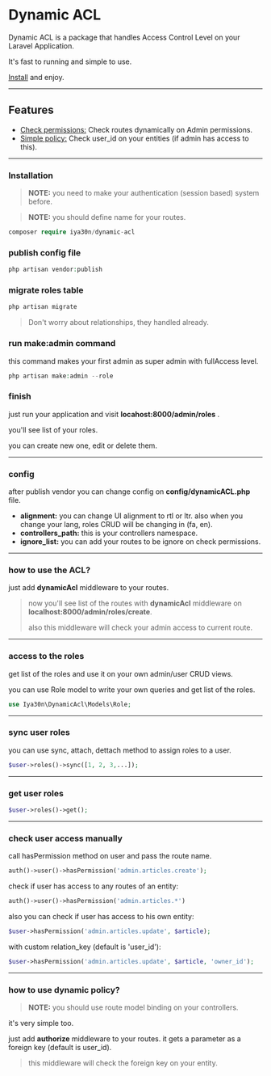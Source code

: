 # Dynamic ACL

Dynamic ACL is a package that handles Access Control Level on your Laravel Application.

It's fast to running and simple to use.

<a href="#installation">Install</a> and enjoy.

---

## Features

- <a href="#check_routes">Check permissions:</a> Check routes dynamically on Admin permissions.
- <a href="#simple_policy">Simple policy:</a> Check user_id on your entities (if admin has access to this).

---

<span id="installation"><h3>Installation</h3></span>

> **NOTE:** you need to make your authentication (session based) system before.

> **NOTE:** you should define name for your routes.


```php
composer require iya30n/dynamic-acl
```


### publish config file

```php
php artisan vendor:publish
```

### migrate roles table

```php
php artisan migrate
```

> Don't worry about relationships, they handled already.

### run make:admin command

this command makes your first admin as super admin with fullAccess level.

```php
php artisan make:admin --role
```

### finish

just run your application and visit **locahost:8000/admin/roles** .

you'll see list of your roles.

you can create new one, edit or delete them.

---

### config

after publish vendor you can change config on **config/dynamicACL.php** file.

- **alignment:** you can change UI alignment to rtl or ltr. also when you change your lang, roles CRUD will be changing in (fa, en).
- **controllers_path:** this is your controllers namespace.
- **ignore_list:** you can add your routes to be ignore on check permissions.

---

<h3 id="check_routes">how to use the ACL?</h3>

just add **dynamicAcl** middleware to your routes.
> now you'll see list of the routes with **dynamicAcl** middleware on **localhost:8000/admin/roles/create**.
>
> also this middleware will check your admin access to current route.
---
<h3 id="list_of_the_roles">access to the roles</h3>
get list of the roles and use it on your own admin/user CRUD views.

you can use Role model to write your own queries and get list of the roles.

```php
use Iya30n\DynamicAcl\Models\Role;
```

---
<h3 id="sync_user_roles">sync user roles</h3>
you can use sync, attach, dettach method to assign roles to a user.

```php
$user->roles()->sync([1, 2, 3,...]);
```

---
<h3 id="get_user_roles">get user roles</h3>

```php
$user->roles()->get();
```

---

<h3 id="check_user_access">check user access manually</h3>

call hasPermission method on user and pass the route name.

```php
auth()->user()->hasPermission('admin.articles.create');
```

check if user has access to any routes of an entity:
```php
auth()->user()->hasPermission('admin.articles.*')
```

also you can check if user has access to his own entity:
```php
$user->hasPermission('admin.articles.update', $article);
```

with custom relation_key (default is 'user_id'):
```php
$user->hasPermission('admin.articles.update', $article, 'owner_id');
```


---

<h3 id="simple_policy">how to use dynamic policy?</h3>

> **NOTE:** you should use route model binding on your controllers.

it's very simple too.

just add **authorize** middleware to your routes.
it gets a parameter as a foreign key (default is user_id).

> this middleware will check the foreign key on your entity.
